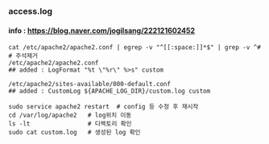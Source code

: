 

### access.log
#### info : https://blog.naver.com/jogilsang/222121602452
```shell
cat /etc/apache2/apache2.conf | egrep -v "^[[:space:]]*$" | grep -v ^#   # 주석제거
/etc/apache2/apache2.conf
## added : LogFormat "%t \"%r\" %>s" custom

/etc/apache2/sites-available/000-default.conf
## added : CustomLog ${APACHE_LOG_DIR}/custom.log custom     

sudo service apache2 restart  # config 등 수정 후 재시작
cd /var/log/apache2   # log위치 이동
ls -lt                # 디렉토리 확인
sudo cat custom.log   # 생성된 log 확인
```
